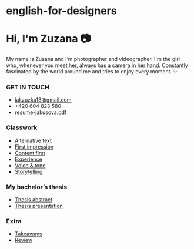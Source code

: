# english-for-designers

# Hi, I'm Zuzana 📷
My name is Zuzana and I’m photographer and videographer. I'm the girl who, whenever you meet her, always has a camera in her hand. Constantly fascinated by the world around me and tries to enjoy every moment. ✨

### GET IN TOUCH


- jakzuzka18@gmail.com
- +420 604 823 580
- [resume-jakusova.pdf](https://github.com/jakusova/english-for-designers/files/11489128/resume-jakusova.pdf)


### Classwork

-  [Alternative text](01-alternative-text)
-  [First impression](02-first-impression)
-  [Content first](03-content-first)
-  [Experience](04-experience)
-  [Voice & tone](05-voice-and-tone)
-  [Storytelling](06-storytelling)

### My bachelor’s thesis

- [Thesis abstract](07-thesis-abstrac)
- [Thesis presentation](08-thesis-presentation)

### Extra

- [Takeaways](takeaways)
- [Review](review)

